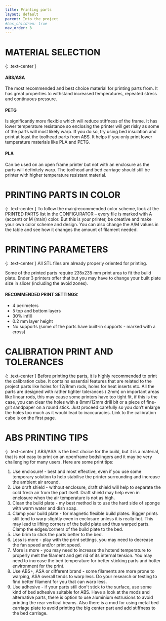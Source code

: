```yaml
---
title: Printing parts
layout: default
parent: Into the project
#has_children: true
nav_order: 3
---
```


# MATERIAL SELECTION
{: .text-center }

#### ABS/ASA
The most recommended and best choice material for printing parts from. It has great properties to withstand increased temperatures, repeated stress and continuous pressure.

#### PETG
Is significantly more flexible which will reduce stiffness of the frame. It has lower temperature resistance so enclosing the printer will get risky as some of the parts will most likely warp. If you do so, try using bed insulation and print at least the toolhead parts from ABS. It helps if you only print lower temperature materials like PLA and PETG.

#### PLA
Can be used on an open frame printer but not with an enclosure as the parts will definitely warp. The toolhead and bed
carriage should still be printer with higher temperature resistant material.

# PRINTING PARTS IN COLOR
{: .text-center }
To follow the main/recommended color scheme, look at the PRINTED PARTS list in the CONFIGURATOR – every file is marked with A (accent) or M (main) color. But this is your printer, be creative and make your own color scheme and design. You can also change the A/M values in the table and see how it changes the amount of filament needed.

# PRINTING PARAMETERS
{: .text-center }
All STL files are already properly oriented for printing.

Some of the printed parts require 235x235 mm print area to fit the build plate. Ender 3 printers offer that but you may
have to change your built plate size in slicer (including the avoid zones).

#### RECOMMENDED PRINT SETTINGS:
- 4 perimeters
- 5 top and bottom layers
- 30% infill
- 0.2 mm layer height
- No supports (some of the parts have built-in supports - marked with a cross)

# CALIBRATION PRINT AND TOLERANCES
{: .text-center }
Before printing the parts, it is highly recommended to print the calibration cube. It contains essential features that are
related to the project parts like holes for 12/8mm rods, holes for heat inserts etc. All the parts are designed with rather
tighter tolerances (.2mm) on important areas like linear rods, this may cause some printers have too tight fit, if this is the
case, you can clear the holes with a 8mm/12mm drill bit or a piece of fine-grit sandpaper on a round stick. Just proceed
carefully so you don’t enlarge the holes too much as it would lead to inaccuracies.
Link to the calibration cube is on the first page.

# ABS PRINTING TIPS
{: .text-center }
ABS/ASA is the best choice for the build, but it is a material, that is not easy to print on an openframe bedslingers and it
may be very challenging for many users. Here are some print tips:
1. Use enclosure! - best and most effective, even if you use some temporary solution to help stabilise the printer
surrounding and increase the ambient air around.
2. Use draft shield - without enclosure, draft shield will help to separate the cold fresh air from the part itself. Draft
shield may help even in enclosure when the air temperature is not as high.
3. Clean the build plate - my best method is to use the hard side of sponge with warm water and dish soap.
4. Clamp your build plate - for magnetic flexible build plates. Bigger prints still tend to warp slightly even in enclosure
unless it is really hot. This may lead to lifting corners of the build plate and thus warped parts. Clamp the
edges/corners of the build plate to the bed.
5. Use brim to stick the parts better to the bed.
6. Less is more - play with the print settings, you may need to decrease the fan speed and/or print speed.
7. More is more - you may need to increase the hotend temperature to properly melt the filament and get rid of its
internal tension. You may need to increase the bed temperature for better sticking parts and hotter environment
for the print.
8. Use ABS+, ASA or different brand - some filaments are more prone to warping, ASA overall tends to warp less. Do
your research or testing to find better filament for you that can warp less.
9. Use adhesive - if your parts still don't stick to the surface, use some kind of bed adhesive suitable for ABS.
Have a look at the mods and alternative parts, there is option to use aluminium extrusions to avoid printing the
rear vertical beams. Also there is a mod for using metal bed carriage plate to avoid printing the big center part and
add stiffness to the bed carriage.

